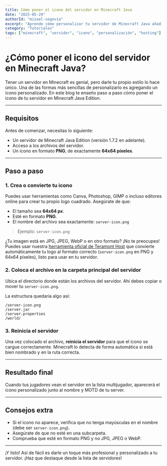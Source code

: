 ```yaml
---
title: Cómo poner el icono del servidor en Minecraft Java
date: "2025-05-29"
authorId: "mizael-segovia"
excerpt: "Aprende cómo personalizar tu servidor de Minecraft Java añadiendo un ícono único que lo represente en la lista de servidores."
category: "Tutoriales"
tags: ["minecraft", "servidor", "icono", "personalización", "hosting"]
---
```


# ¿Cómo poner el icono del servidor en Minecraft Java?

Tener un servidor en Minecraft es genial, pero darle tu propio estilo lo hace único. Una de las formas más sencillas de personalizarlo es agregando un icono personalizado. En este blog te enseño paso a paso cómo poner el icono de tu servidor en Minecraft Java Edition.

---

## Requisitos

Antes de comenzar, necesitas lo siguiente:

- Un servidor de Minecraft Java Edition (versión 1.7.2 en adelante).
- Acceso a los archivos del servidor.
- Un icono en formato **PNG**, de exactamente **64x64 píxeles**.

---

## Paso a paso

### 1. Crea o convierte tu icono

Puedes usar herramientas como Canva, Photoshop, GIMP o incluso editores online para crear tu propio logo cuadrado. Asegúrate de que:

- El tamaño sea **64x64 px**.
- Esté en formato **PNG**.
- El nombre del archivo sea exactamente: `server-icon.png`

> Ejemplo: `server-icon.png`

¿Tu imagen está en JPG, JPEG, WebP o en otro formato? ¡No te preocupes! Puedes usar nuestra [herramienta oficial de Teramont Host](https://teramont.net/tools/minecraft-icon-converter) que convierte automáticamente tu logo al formato correcto (`server-icon.png` en PNG y 64x64 píxeles), listo para usar en tu servidor.

### 2. Coloca el archivo en la carpeta principal del servidor

Ubica el directorio donde están los archivos del servidor. Ahí debes copiar o mover tu `server-icon.png`.

La estructura quedaría algo así:

```
/server-icon.png
/server.jar
/server.properties
/world/
```

### 3. Reinicia el servidor

Una vez colocado el archivo, **reinicia el servidor** para que el icono se cargue correctamente. Minecraft lo detecta de forma automática si está bien nombrado y en la ruta correcta.

---

## Resultado final

Cuando tus jugadores vean el servidor en la lista multijugador, aparecerá el icono personalizado junto al nombre y MOTD de tu server.

---

## Consejos extra

* Si el icono no aparece, verifica que no tenga mayúsculas en el nombre (debe ser `server-icon.png`).
* Asegúrate de que no esté en una subcarpeta.
* Comprueba que esté en formato PNG y no JPG, JPEG o WebP.

---

¡Y listo! Así de fácil es darle un toque más profesional y personalizado a tu servidor. ¡Haz que destaque desde la lista de servidores!
